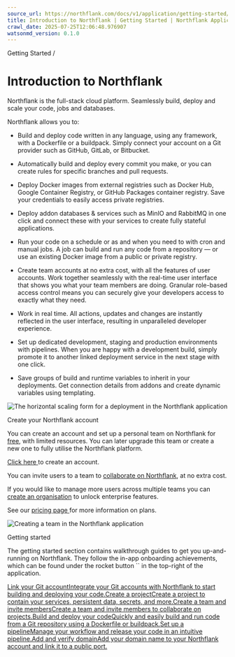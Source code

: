 ```yaml
---
source_url: https://northflank.com/docs/v1/application/getting-started/introduction-to-northflank
title: Introduction to Northflank | Getting Started | Northflank Application docs
crawl_date: 2025-07-25T12:06:48.976907
watsonmd_version: 0.1.0
---
```


Getting Started / 

# Introduction to Northflank

Northflank is the full-stack cloud platform. Seamlessly build, deploy and scale your code, jobs and databases.

Northflank allows you to:

  * Build and deploy code written in any language, using any framework, with a Dockerfile or a buildpack. Simply connect your account on a Git provider such as GitHub, GitLab, or Bitbucket.

  * Automatically build and deploy every commit you make, or you can create rules for specific branches and pull requests.

  * Deploy Docker images from external registries such as Docker Hub, Google Container Registry, or GitHub Packages container registry. Save your credentials to easily access private registries.

  * Deploy addon databases & services such as MinIO and RabbitMQ in one click and connect these with your services to create fully stateful applications.

  * Run your code on a schedule or as and when you need to with cron and manual jobs. A job can build and run any code from a repository — or use an existing Docker image from a public or private registry.

  * Create team accounts at no extra cost, with all the features of user accounts. Work together seamlessly with the real-time user interface that shows you what your team members are doing. Granular role-based access control means you can securely give your developers access to exactly what they need.

  * Work in real time. All actions, updates and changes are instantly reflected in the user interface, resulting in unparalleled developer experience.

  * Set up dedicated development, staging and production environments with pipelines. When you are happy with a development build, simply promote it to another linked deployment service in the next stage with one click.

  * Save groups of build and runtime variables to inherit in your deployments. Get connection details from addons and create dynamic variables using templating.




![The horizontal scaling form for a deployment in the Northflank application](https://assets.northflank.com/documentation/v1/application/getting-started/introduction-to-northflank/project-overview.png)

Create your Northflank account

You can create an account and set up a personal team on Northflank for [free](../billing/pricing-on-northflank#deploy-for-free), with limited resources. You can later upgrade this team or create a new one to fully utilise the Northflank platform.

[Click here ](https://app.northflank.com/signup) to create an account.

You can invite users to a team to [collaborate on Northflank](../collaborate/create-a-team), at no extra cost.

If you would like to manage more users across multiple teams you can [create an organisation](../collaborate/manage-an-organisation) to unlock enterprise features.

See our [pricing page ](https://northflank.com/pricing) for more information on plans.

![Creating a team in the Northflank application](https://assets.northflank.com/documentation/v1/application/collaborate/create-a-team/create-team.png)

Getting started

The getting started section contains walkthrough guides to get you up-and-running on Northflank. They follow the in-app onboarding achievements, which can be found under the rocket button `` in the top-right of the application.

[Link your Git accountIntegrate your Git accounts with Northflank to start building and deploying your code.](/docs/v1/application/getting-started/link-your-git-account)[Create a projectCreate a project to contain your services, persistent data, secrets, and more.](/docs/v1/application/getting-started/create-a-project)[Create a team and invite membersCreate a team and invite members to collaborate on projects.](/docs/v1/application/collaborate/create-a-team)[Build and deploy your codeQuickly and easily build and run code from a Git repository using a Dockerfile or buildpack.](/docs/v1/application/getting-started/build-and-deploy-your-code)[Set up a pipelineManage your workflow and release your code in an intuitive pipeline.](/docs/v1/application/getting-started/set-up-a-pipeline)[Add and verify domainAdd your domain name to your Northflank account and link it to a public port.](/docs/v1/application/getting-started/add-a-and-verify-domain)